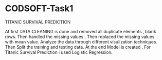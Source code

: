 # CODSOFT-Task1
TITANIC SURVIVAL PREDICTION

At first DATA CLEANING is done and removed all duplicate elements , blank rows.
Then handled the missing values .
Then replaced the missing values with mean value.
Analyze the data through different visulization techniques.
Then Split the training and testing data.
At the end Model is created .
For Titanic Survival Prediction i used Logistic Regression.
